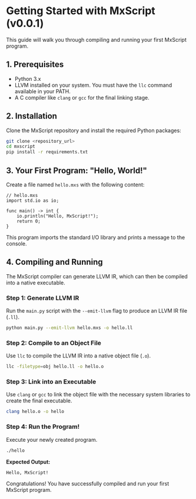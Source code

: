 # Getting Started with MxScript (v0.0.1)

This guide will walk you through compiling and running your first MxScript program.

## 1. Prerequisites

* Python 3.x
* LLVM installed on your system. You must have the `llc` command available in your PATH.
* A C compiler like `clang` or `gcc` for the final linking stage.

## 2. Installation

Clone the MxScript repository and install the required Python packages:

```bash
git clone <repository_url>
cd mxscript
pip install -r requirements.txt
```

## 3. Your First Program: "Hello, World!"

Create a file named `hello.mxs` with the following content:

```mxscript
// hello.mxs
import std.io as io;

func main() -> int {
    io.println("Hello, MxScript!");
    return 0;
}
```

This program imports the standard I/O library and prints a message to the console.

## 4. Compiling and Running

The MxScript compiler can generate LLVM IR, which can then be compiled into a native executable.

### Step 1: Generate LLVM IR

Run the `main.py` script with the `--emit-llvm` flag to produce an LLVM IR file (`.ll`).

```bash
python main.py --emit-llvm hello.mxs -o hello.ll
```

### Step 2: Compile to an Object File

Use `llc` to compile the LLVM IR into a native object file (`.o`).

```bash
llc -filetype=obj hello.ll -o hello.o
```

### Step 3: Link into an Executable

Use `clang` or `gcc` to link the object file with the necessary system libraries to create the final executable.

```bash
clang hello.o -o hello
```

### Step 4: Run the Program!

Execute your newly created program.

```bash
./hello
```

**Expected Output:**
```
Hello, MxScript!
```

Congratulations! You have successfully compiled and run your first MxScript program.
